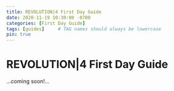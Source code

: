 ```yaml
---
title: REVOLUTION|4 First Day Guide
date: 2020-11-19 10:30:00 -0700
categories: [First Day Guide]
tags: [guides]     # TAG names should always be lowercase
pin: true
---
```


# REVOLUTION|4 First Day Guide

...coming soon!...